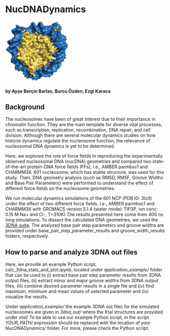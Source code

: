 # NucDNADynamics

<img src="logo.png" alt="logo" width="200" />

#### by Ayşe Berçin Barlas, Burcu Özden, Ezgi Karaca

## Background
The nucleosomes have been of great interest due to their importance in chromatin function. They are the main template for diverse vital processes, such as transcription, replication, recombination, DNA repair, and cell division. Although there are several molecular dynamics studies on how histone dynamics regulate the nucleosome function, the relevance of nucleosomal DNA dynamics is yet to be determined.

Here, we explored the role of force fields in reproducing the experimentally observed nucleosomal DNA (nucDNA) geometries and compared two state-of-the-art protein-DNA force fields (FFs), i.e., AMBER parmbsc1 and CHARMM36. 601 nucleosome, which has stable structure, was used for this study. Then, DNA geometry analysis (such as RMSD, RMSF, Groove Widths and Base Pair Parameters) were performed to understand the effect of different force fields on the nucleosome geometries.

We run molecular dynamics simulations of the 601 NCP (PDB ID: 3lz0) under the effect of two different force fields, i.e., AMBER parmbsc1 and CHARMM36 with GROMACS version 5.1.4 (water model: TIP3P, ion conc: 0.15 M Na+ and Cl-, T=310K)
The results presented here come from 400 ns long simulations. To dissect the calculated DNA geometries, we used the [3DNA suite](https://x3dna.org/). 
The analyzed base pair step parameters and groove widths are provided under base_pair_step_parameter_results and groove_width_results folders, respectively.

## How to parse and analyze 3DNA out files

Here, we provide an example Python script, calc_3dna_stats_and_plot.ipynb, located under *application_example/* folder that can be used to (i) extract base pair step parameter results from 3DNA output files, (ii) extract minor and major groove widths from 3DNA output files, (iii) combine desired parameter results in a single file and (iv) find maximum, minimum and mean values of selected parameter and (iv) visualize the results. 

Under *application_example/* the example 3DNA out files for the simulated nucleosomes are given in *3dna_out/* where the Xtal structures are provided under *xtal/*
To be able to use our example Python script, in the script *YOUR_PATH/* expression should be replaced with the location of your *NucDNADynamics/* folder.
For more, please check the Python script.
